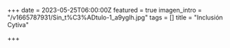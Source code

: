+++
date = 2023-05-25T06:00:00Z
featured = true
imagen_intro = "/v1665787931/Sin_t%C3%ADtulo-1_a9yglh.jpg"
tags = []
title = "Inclusión Cytiva"

+++
